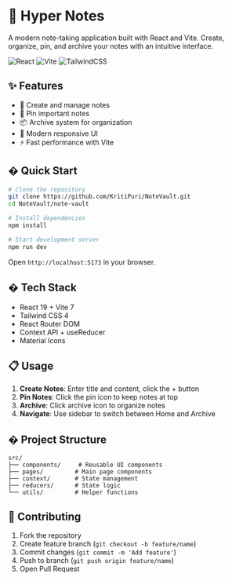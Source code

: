 # 📝 Hyper Notes

A modern note-taking application built with React and Vite. Create, organize, pin, and archive your notes with an intuitive interface.

![React](https://img.shields.io/badge/React-18+-blue?style=flat&logo=react) ![Vite](https://img.shields.io/badge/Vite-5+-646CFF?style=flat&logo=vite) ![TailwindCSS](https://img.shields.io/badge/Tailwind-CSS-38B2AC?style=flat&logo=tailwind-css)

## ✨ Features

- 📝 Create and manage notes
- 📌 Pin important notes
- 📦 Archive system for organization
- 🎨 Modern responsive UI
- ⚡ Fast performance with Vite

## � Quick Start

```bash
# Clone the repository
git clone https://github.com/KritiPuri/NoteVault.git
cd NoteVault/note-vault

# Install dependencies
npm install

# Start development server
npm run dev
```

Open `http://localhost:5173` in your browser.

## �️ Tech Stack

- React 19 + Vite 7
- Tailwind CSS 4
- React Router DOM
- Context API + useReducer
- Material Icons

## 📋 Usage

1. **Create Notes**: Enter title and content, click the + button
2. **Pin Notes**: Click the pin icon to keep notes at top
3. **Archive**: Click archive icon to organize notes
4. **Navigate**: Use sidebar to switch between Home and Archive

## � Project Structure

```
src/
├── components/     # Reusable UI components
├── pages/         # Main page components
├── context/       # State management
├── reducers/      # State logic
└── utils/         # Helper functions
```

## 🤝 Contributing

1. Fork the repository
2. Create feature branch (`git checkout -b feature/name`)
3. Commit changes (`git commit -m 'Add feature'`)
4. Push to branch (`git push origin feature/name`)
5. Open Pull Request

